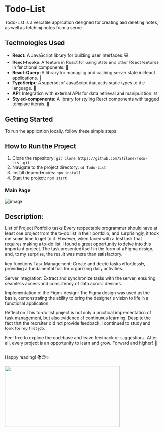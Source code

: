 # Todo-List

Todo-List is a versatile application designed for creating and deleting notes, as well as fetching notes from a server.

## Technologies Used
- **React:** A JavaScript library for building user interfaces. 💻
- **React-hooks:** A feature in React for using state and other React features in functional components. 🎣
- **React-Query:** A library for managing and caching server state in React applications. 🔄
- **TypeScript:** A superset of JavaScript that adds static types to the language. 📝
- **API:** Integration with external APIs for data retrieval and manipulation. 🌐
- **Styled-components:** A library for styling React components with tagged template literals. 💅

## Getting Started
To run the application locally, follow these simple steps:

## How to Run the Project

1. Clone the repository: `git clone https://github.com/Stilone/Todo-List.git`
2. Navigate to the project directory: `cd Todo-List`
3. Install dependencies: `npm install`
4. Start the project: `npm start`

### Main Page

![image](https://github.com/Stilone/TodoList/assets/54247765/06ffb052-3c09-4ef9-8593-84aa57d2e7e3)


## Description:
List of Project Portfolio tasks
Every respectable programmer should have at least one project from the to-do list in their portfolio, and surprisingly, it took me some time to get to it. However, when faced with a test task that requires making a to-do list, I found a great opportunity to delve into this important project. The task presented itself in the form of a Figma design, and, to my surprise, the result was more than satisfactory.

key functions
Task Management: Create and delete tasks effortlessly, providing a fundamental tool for organizing daily activities.

Server Integration: Extract and synchronize tasks with the server, ensuring seamless access and consistency of data across devices.

Implementation of the Figma design: The Figma design was used as the basis, demonstrating the ability to bring the designer's vision to life in a functional application.

Reflection
This to-do list project is not only a practical implementation of task management, but also evidence of continuous learning. Despite the fact that the recruiter did not provide feedback, I continued to study and look for my first job.

Feel free to explore the codebase and leave feedback or suggestions. After all, every project is an opportunity to learn and grow. Forward and higher! 🚀


---

Happy reading! 📚😊✨

<img align="left" height="200" width="375" alt="" src="https://media.giphy.com/media/3oKHWtXlzTHeuVewtq/giphy.gif"/>
